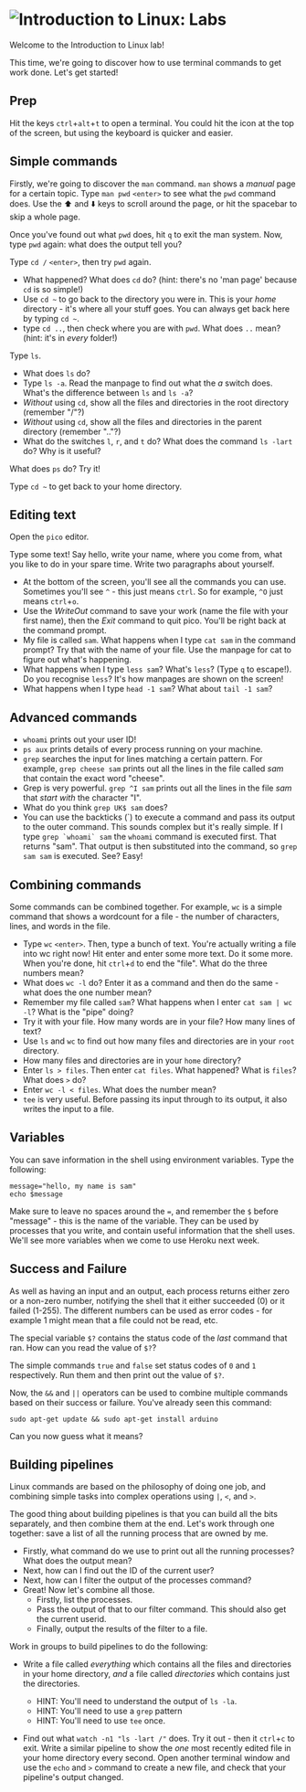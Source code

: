 # ![Introduction to Linux: Labs](../blob/master/assets/img/GC_Logo_artwork_RGB-LOGO_colour_SMALL.png?raw=true) 

Welcome to the Introduction to Linux lab!

This time, we're going to discover how to use terminal commands to get work done. Let's get started!

## Prep
Hit the keys `ctrl`+`alt`+`t` to open a terminal. You could hit the icon at the top of the screen, but using the keyboard is quicker and easier.

## Simple commands
Firstly, we're going to discover the `man` command. `man` shows a _manual_ page for a certain topic. Type `man pwd` `<enter>` to see what the `pwd` command does. Use the ⬆️  and ⬇️  keys to scroll around the page, or hit the spacebar to skip a whole page.

Once you've found out what `pwd` does, hit `q` to exit the man system. Now, type `pwd` again: what does the output tell you?

Type `cd /` `<enter>`, then try `pwd` again.
* What happened? What does `cd` do? (hint: there's no 'man page' because `cd` is so simple!)
* Use `cd ~` to go back to the directory you were in. This is your _home_ directory - it's where all your stuff goes. You can always get back here by typing `cd ~`.
* type `cd ..`, then check where you are with `pwd`. What does `..` mean? (hint: it's in *every* folder!)

Type `ls`.
* What does `ls` do?
* Type `ls -a`. Read the manpage to find out what the _a_ switch does. What's the difference between `ls` and `ls -a`?
* _Without_ using `cd`, show all the files and directories in the root directory (remember "/"?)
* _Without_ using `cd`, show all the files and directories in the parent directory (remember ".."?)
* What do the switches `l`, `r`, and `t` do? What does the command `ls -lart` do? Why is it useful?

What does `ps` do? Try it!

Type `cd ~` to get back to your home directory.

## Editing text
Open the `pico` editor.

Type some text! Say hello, write your name, where you come from, what you like to do in your spare time. Write two paragraphs about yourself.
* At the bottom of the screen, you'll see all the commands you can use. Sometimes you'll see `^` - this just means `ctrl`. So for example, `^O` just means `ctrl`+`o`.
* Use the _WriteOut_ command to save your work (name the file with your first name), then the _Exit_ command to quit pico. You'll be right back at the command prompt.
* My file is called `sam`. What happens when I type `cat sam` in the command prompt? Try that with the name of your file. Use the manpage for cat to figure out what's happening.
* What happens when I type `less sam`? What's `less`? (Type `q` to escape!). Do you recognise `less`? It's how manpages are shown on the screen!
* What happens when I type `head -1 sam`? What about `tail -1 sam`?

## Advanced commands
* `whoami` prints out your user ID!
* `ps aux` prints details of every process running on your machine.
* `grep` searches the input for lines matching a certain pattern. For example, `grep cheese sam` prints out all the lines in the file called _sam_ that contain the exact word "cheese".
* Grep is very powerful. `grep ^I sam` prints out all the lines in the file _sam_ that _start with_ the character "I".
* What do you think `grep UK$ sam` does?
* You can use the backticks (\`) to execute a command and pass its output to the outer command. This sounds complex but it's really simple. If I type ``grep `whoami` sam`` the `whoami` command is executed first. That returns "sam". That output is then substituted into the command, so `grep sam sam` is executed. See? Easy!

## Combining commands
Some commands can be combined together. For example, `wc` is a simple command that shows a wordcount for a file - the number of characters, lines, and words in the file.
* Type `wc` `<enter>`. Then, type a bunch of text. You're actually writing a file into wc right now! Hit enter and enter some more text. Do it some more. When you're done, hit `ctrl`+`d` to end the "file". What do the three numbers mean?
* What does `wc -l` do? Enter it as a command and then do the same - what does the one number mean?
* Remember my file called `sam`? What happens when I enter `cat sam | wc -l`? What is the "pipe" doing?
* Try it with your file. How many words are in your file? How many lines of text?
* Use `ls` and `wc` to find out how many files and directories are in your `root` directory.
* How many files and directories are in your `home` directory?
* Enter `ls > files`. Then enter `cat files`. What happened? What is `files`? What does `>` do?
* Enter `wc -l < files`. What does the number mean?
* `tee` is very useful. Before passing its input through to its output, it also writes the input to a file. 

## Variables
You can save information in the shell using environment variables. Type the following:

    message="hello, my name is sam"
    echo $message

Make sure to leave no spaces around the `=`, and remember the `$` before "message" - this is the name of the variable. They can be used by processes that you write, and contain useful information that the shell uses. We'll see more variables when we come to use Heroku next week.

## Success and Failure
As well as having an input and an output, each process returns either zero or a non-zero number, notifying the shell that it either succeeded (0) or it failed (1-255). The different numbers can be used as error codes - for example 1 might mean that a file could not be read, etc.

The special variable `$?` contains the status code of the _last_ command that ran. How can you read the value of `$?`?

The simple commands `true` and `false` set status codes of `0` and `1` respectively. Run them and then print out the value of `$?`.

Now, the `&&` and `||` operators can be used to combine multiple commands based on their success or failure. You've already seen this command:

    sudo apt-get update && sudo apt-get install arduino

Can you now guess what it means?

## Building pipelines
Linux commands are based on the philosophy of doing one job, and combining simple tasks into complex operations using `|`, `<`, and `>`.

The good thing about building pipelines is that you can build all the bits separately, and then combine them at the end. Let's work through one together: save a list of all the running process that are owned by me.
* Firstly, what command do we use to print out all the running processes? What does the output mean?
* Next, how can I find out the ID of the current user?
* Next, how can I filter the output of the processes command?
* Great! Now let's combine all those.
  * Firstly, list the processes.
  * Pass the output of that to our filter command. This should also get the current userid.
  * Finally, output the results of the filter to a file. 

Work in groups to build pipelines to do the following:
* Write a file called _everything_ which contains all the files and directories in your home directory, *and* a file called _directories_ which contains just the directories.
  * HINT: You'll need to understand the output of `ls -la`.
  * HINT: You'll need to use a `grep` pattern
  * HINT: You'll need to use `tee` once.

* Find out what `watch -n1 "ls -lart /"` does. Try it out - then it `ctrl`+`c` to exit. Write a similar pipeline to show the _one_ most recently edited file in your home directory every second. Open another terminal window and use the `echo` and `>` command to create a new file, and check that your pipeline's output changed.